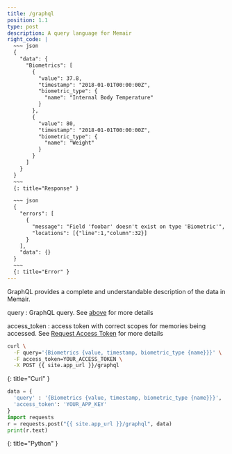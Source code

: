 ```yaml
---
title: /graphql
position: 1.1
type: post
description: A query language for Memair
right_code: |
  ~~~ json
  {
    "data": {
      "Biometrics": [
        {
          "value": 37.8,
          "timestamp": "2018-01-01T00:00:00Z",
          "biometric_type": {
            "name": "Internal Body Temperature"
          }
        },
        {
          "value": 80,
          "timestamp": "2018-01-01T00:00:00Z",
          "biometric_type": {
            "name": "Weight"
          }
        }
      ]
    }
  }
  ~~~
  {: title="Response" }

  ~~~ json
  {
    "errors": [
      {
        "message": "Field 'foobar' doesn't exist on type 'Biometric'",
        "locations": [{"line":1,"column":32}]
      }
    ],
    "data": {}
  }
  ~~~
  {: title="Error" }
---
```


GraphQL provides a complete and understandable description of the data in Memair.

query
: GraphQL query. See [above](#graphqlgraphiql) for more details

access_token
: access token with correct scopes for memories being accessed. See [Request Access Token](#authenticationrequest_access_token) for more details

~~~ bash
curl \
  -F query='{Biometrics {value, timestamp, biometric_type {name}}}' \
  -F access_token=YOUR_ACCESS_TOKEN \
  -X POST {{ site.app_url }}/graphql
~~~
{: title="Curl" }

~~~ python
data = {
  'query' : '{Biometrics {value, timestamp, biometric_type {name}}}',
  'access_token': 'YOUR_APP_KEY'
}
import requests
r = requests.post("{{ site.app_url }}/graphql", data)
print(r.text)
~~~
{: title="Python" }
